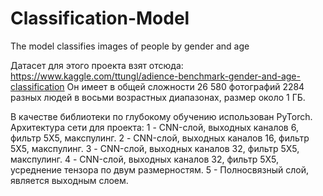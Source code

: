 # Classification-Model
The model classifies images of people by gender and age

Датасет для этого проекта взят отсюда: https://www.kaggle.com/ttungl/adience-benchmark-gender-and-age-classification
Он имеет в общей сложности 26 580 фотографий 2284 разных людей в восьми возрастных диапазонах, размер около 1 ГБ.

В качестве библиотеки по глубокому обучению использован PyTorch.
Архитектура сети для проекта:
1 - CNN-слой, выходных каналов 6, фильтр 5Х5, макспулинг.
2 - CNN-слой, выходных каналов 16, фильтр 5Х5, макспулинг.
3 - CNN-слой, выходных каналов 32, фильтр 5Х5, макспулинг.
4 - CNN-слой, выходных каналов 32, фильтр 5Х5, усреднение тензора по двум размерностям.
5 - Полносвязный слой, является выходным слоем.
